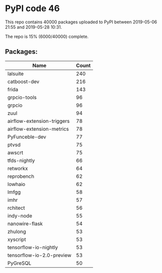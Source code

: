 # PyPI code 46

This repo contains 40000 packages uploaded to PyPI between 
2019-05-06 21:55 and 2019-05-28 10:31.

The repo is 15% (6000/40000) complete.

## Packages:

| Name  | Count |
| ----- | ----- |
| lalsuite | 240 |
| catboost-dev | 216 |
| frida | 143 |
| grpcio-tools | 96 |
| grpcio | 96 |
| zuul | 94 |
| airflow-extension-triggers | 78 |
| airflow-extension-metrics | 78 |
| PyFunceble-dev | 77 |
| ptvsd | 75 |
| awscrt | 75 |
| tfds-nightly | 66 |
| retworkx | 64 |
| reprobench | 62 |
| lowhaio | 62 |
| lmfgg | 58 |
| imhr | 57 |
| rchitect | 56 |
| indy-node | 55 |
| nanowire-flask | 54 |
| zhulong | 53 |
| xyscript | 53 |
| tensorflow-io-nightly | 53 |
| tensorflow-io-2.0-preview | 53 |
| PyGreSQL | 50 |



